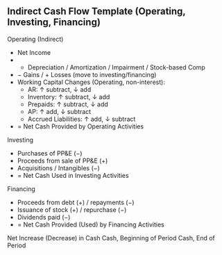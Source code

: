 ## Indirect Cash Flow Template (Operating, Investing, Financing)

Operating (Indirect)
- Net Income
- + Depreciation / Amortization / Impairment / Stock-based Comp
- − Gains / + Losses (move to investing/financing)
- Working Capital Changes (Operating, non-interest):
  - AR: ↑ subtract, ↓ add
  - Inventory: ↑ subtract, ↓ add
  - Prepaids: ↑ subtract, ↓ add
  - AP: ↑ add, ↓ subtract
  - Accrued Liabilities: ↑ add, ↓ subtract
- = Net Cash Provided by Operating Activities

Investing
- Purchases of PP&E (−)
- Proceeds from sale of PP&E (+)
- Acquisitions / Intangibles (−)
- = Net Cash Used in Investing Activities

Financing
- Proceeds from debt (+) / repayments (−)
- Issuance of stock (+) / repurchase (−)
- Dividends paid (−)
- = Net Cash Provided (Used) by Financing Activities

Net Increase (Decrease) in Cash
Cash, Beginning of Period
Cash, End of Period

